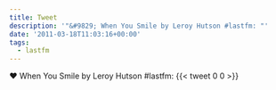 ```yaml
---
title: Tweet
description: '"&#9829; When You Smile by Leroy Hutson #lastfm: "'
date: '2011-03-18T11:03:16+00:00'
tags:
  - lastfm
---
```

&#9829; When You Smile by Leroy Hutson #lastfm: 
      {{< tweet 0 0 >}}
    
